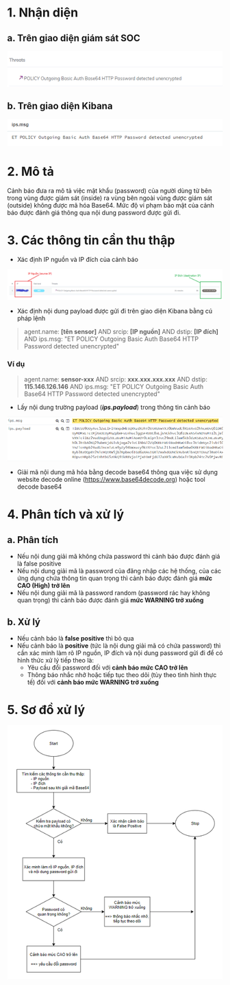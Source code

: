 # 1. Nhận diện
## a. Trên giao diện giám sát SOC

![](/Picture/SOC_PIC001/1.png)

## b.	Trên giao diện Kibana

![](/Picture/SOC_PIC001/2.png)

# 2. Mô tả
Cảnh báo đưa ra mô tả việc mật khẩu (password) của người dùng từ bên trong vùng được giám sát (inside) ra vùng bên ngoài vùng được giám sát (outside) không được mã hóa Base64. Mức độ vi phạm bảo mật của cảnh báo được đánh giá thông qua nội dung password được gửi đi.

# 3. Các thông tin cần thu thập
* Xác định IP nguồn và IP đích của cảnh báo

![](/Picture/SOC_PIC001/3.png)

* Xác định nội dung payload được gửi đi trên giao diện Kibana bằng cú pháp lệnh
> agent.name: **[tên sensor]** AND srcip: **[IP nguồn]** AND dstip: **[IP đích]** AND ips.msg: "ET POLICY Outgoing Basic Auth Base64 HTTP Password detected unencrypted"

### Ví dụ
> agent.name: **sensor-xxx** AND srcip: **xxx.xxx.xxx.xxx** AND dstip: **115.146.126.146** AND ips.msg: "ET POLICY Outgoing Basic Auth Base64 HTTP Password detected unencrypted"

* Lấy nội dung trường payload (_**ips.payload**_) trong thông tin cảnh báo

![](/Picture/SOC_PIC001/4.png)

* Giải mã nội dung mã hóa bằng decode base64 thông qua việc sử dụng website decode online (https://www.base64decode.org) hoặc tool decode base64

# 4. Phân tích và xử lý
## a. Phân tích
* Nếu nội dung giải mã không chứa password thì cảnh báo được đánh giá là false positive
* Nếu nội dung giải mã là password của đăng nhập các hệ thống, của các ứng dụng chứa thông tin quan trọng thì cảnh báo được đánh giá **mức CAO (High) trở lên**
* Nếu nội dung giải mã là password random (password rác hay không quan trọng) thì cảnh báo được đánh giá **mức WARNING trở xuống**

## b. Xử lý
* Nếu cảnh báo là **false positive** thì bỏ qua
* Nếu cảnh báo là **positive** (tức là nội dung giải mã có chứa password) thì cần xác minh làm rõ IP nguồn, IP đích và nội dung password gửi đi để có hình thức xử lý tiếp theo là:
    * Yêu cầu đổi password đối với **cảnh báo mức CAO trở lên**
    * Thông báo nhắc nhở hoặc tiếp tục theo dõi (tùy theo tình hình thực tế) đối với **cảnh báo mức WARNING trở xuống**

# 5. Sơ đồ xử lý

![](/Picture/SOC_PIC001/5.png)
